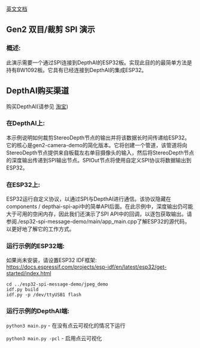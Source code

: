 [英文文档](README.md)

## Gen2 双目/裁剪 SPI 演示

### 概述:
此演示需要一个通过SPI连接到DepthAI的ESP32板。实现此目的的最简单方法是持有BW1092板。它具有已经连接到DepthAI的集成ESP32。

## DepthAI购买渠道

购买DepthAI(请参见 [淘宝](https://item.taobao.com/item.htm?id=626257175462))

### 在DepthAI上:
本示例说明如何裁剪StereoDepth节点的输出并将该数据长时间传递给ESP32。它的核心是gen2-camera-demo的简化版本。它将创建一个管道，该管道将向StereoDepth节点提供来自板载左右单目摄像头的输入，然后将StereoDepth节点的深度输出传递到SPI输出节点。SPIOut节点将使用自定义SPI协议将数据输出到ESP32。

### 在ESP32上:
ESP32运行自定义协议，以通过SPI与DepthAI进行通信。该协议隐藏在components / depthai-spi-api中的简单API后面。在此示例中，深度输出仍可能大于可用的空闲内存，因此我们还演示了SPI API中的回调，以逐包获取输出。请参阅./esp32-spi-message-demo/main/app_main.cpp了解ESP32的源代码，以更好地了解它的工作方式。

### 运行示例的ESP32端:
如果尚未安装，请设置ESP32 IDF框架:
https://docs.espressif.com/projects/esp-idf/en/latest/esp32/get-started/index.html

```
cd ../esp32-spi-message-demo/jpeg_demo
idf.py build
idf.py -p /dev/ttyUSB1 flash
```

### 运行示例的DepthAI端:
`python3 main.py` - 在没有点云可视化的情况下运行

`python3 main.py -pcl` - 启用点云可视化

